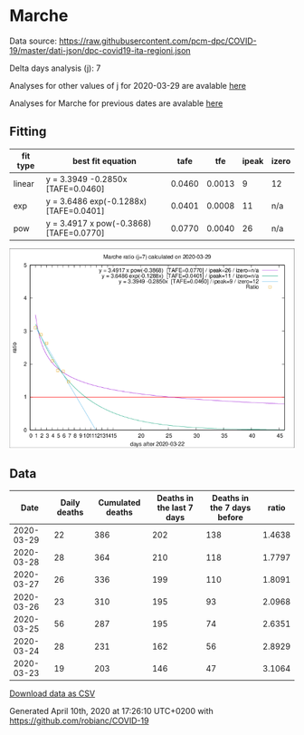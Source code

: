 # Marche

Data source: https://raw.githubusercontent.com/pcm-dpc/COVID-19/master/dati-json/dpc-covid19-ita-regioni.json

Delta days analysis (j): 7

Analyses for other values of j for 2020-03-29 are avalable [here](../README.md)

Analyses for Marche for previous dates are avalable [here](../../README.md)

## Fitting 
|fit type|best fit equation|tafe|tfe|ipeak|izero|
|-------|-----|--------|------|---|---|
|linear|y = 3.3949 -0.2850x  [TAFE=0.0460]|0.0460|0.0013|9|12|
|exp|y = 3.6486 exp(-0.1288x)  [TAFE=0.0401]|0.0401|0.0008|11|n/a|
|pow|y = 3.4917 x pow(-0.3868)  [TAFE=0.0770]|0.0770|0.0040|26|n/a|

![Plot](COVID-19_marche_j7_2020-03-29.png)

## Data
|Date|Daily deaths|Cumulated deaths|Deaths in the last 7 days|Deaths in the 7 days before|ratio|
|----|----------|-----------|-------|--------------------|-----|
|2020-03-29|22|386|202|138|1.4638|
|2020-03-28|28|364|210|118|1.7797|
|2020-03-27|26|336|199|110|1.8091|
|2020-03-26|23|310|195|93|2.0968|
|2020-03-25|56|287|195|74|2.6351|
|2020-03-24|28|231|162|56|2.8929|
|2020-03-23|19|203|146|47|3.1064|

[Download data as CSV](COVID-19_marche_j7_2020-03-29.csv)

Generated April 10th, 2020 at 17:26:10 UTC+0200 with https://github.com/robianc/COVID-19

